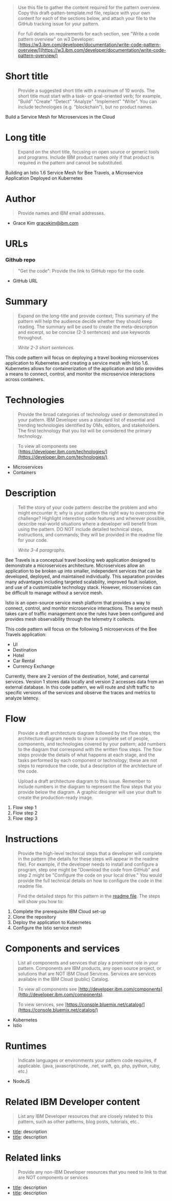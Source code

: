 > Use this file to gather the content required for the pattern overview. Copy this draft-patten-template.md file, replace with your own content for each of the sections below, and attach your file to the GitHub tracking issue for your pattern.

> For full details on requirements for each section, see "Write a code pattern overview" on w3 Developer: [https://w3.ibm.com/developer/documentation/write-code-pattern-overview/](https://w3.ibm.com/developer/documentation/write-code-pattern-overview/)

# Short title

> Provide a suggested short title with a maximum of 10 words. The short title must start with a task- or goal-oriented verb; for example, "Build" "Create" "Detect" "Analyze" "Implement" "Write". You can include technologies (e.g. "blockchain"), but no product names.

Build a Service Mesh for Microservices in the Cloud

# Long title

> Expand on the short title, focusing on open source or generic tools and programs. Include IBM product names only if that product is required in the pattern and cannot be substituted.

Building an Istio 1.6 Service Mesh for Bee Travels, a Microservice Application Deployed on Kubernetes

# Author

> Provide names and IBM email addresses.

* Grace Kim <gracekim@ibm.com>

# URLs

### Github repo

> "Get the code": Provide the link to GitHub repo for the code.

* GitHub URL

# Summary

> Expand on the long-title and provide context; This summary of the pattern will help the audience decide whether they should keep reading. The summary will be used to create the meta-description and excerpt, so be concise (2-3 sentences) and use keywords throughout.

> *Write 2-3 short sentences.*

This code pattern will focus on deploying a travel booking microservices application to Kubernetes and creating a service mesh with Istio 1.6. Kubernetes allows for containerization of the application and Istio provides a means to connect, control, and monitor the microservice interactions across containers.

# Technologies

> Provide the broad categories of technology used or demonstrated in your pattern. IBM Developer uses a standard list of essential and trending technologies identified by OMs, editors, and stakeholders. The first technology that you list will be considered the primary technology.

> To view all components see [https://developer.ibm.com/technologies/](https://developer.ibm.com/technologies/).

* Microservices
* Containers

# Description

> Tell the story of your code pattern: describe the problem and who might encounter it; why is your pattern the right way to overcome the challenge? Highlight interesting code features and wherever possible, describe real-world situations where a developer will benefit from using the pattern. DO NOT include detailed technical steps, instructions, and commands; they will be provided in the readme file for your code.

> *Write 3-4 paragraphs.*

Bee Travels is a conceptual travel booking web application designed to demonstrate a microservices architecture. Microservices allow an application to be broken up into smaller, independent services that can be developed, deployed, and maintained individually. This separation provides many advantages including targeted scalability, improved fault isolation, and use of a customizable technology stack. However, microservices can be difficult to manage without a service mesh.

Istio is an open-source service mesh platform that provides a way to connect, control, and monitor microservice interactions. The service mesh takes care of traffic management once the rules have been configured and provides mesh observability through the telemetry it collects. 

This code pattern will focus on the following 5 microservices of the Bee Travels application:
* UI
* Destination
* Hotel
* Car Rental
* Currency Exchange

Currently, there are 2 version of the destination, hotel, and carrental services. Version 1 stores data locally and version 2 accesses data from an external database. In this code pattern, we will route and shift traffic to specific versions of the services and observe the traces and metrics to analyze latency.

# Flow

> Provide a draft architecture diagram followed by the flow steps; the architecture diagram needs to show a complete set of people, components, and technologies covered by your pattern; add numbers to the diagram that correspond with the written flow steps. The flow steps provide the  details of what happens at each stage, and the tasks performed by each component or technology; these are not steps to reproduce the code, but a description of the architecture of the code.

> Upload a draft architecture diagram to this issue. Remember to include numbers in the diagram to represent the flow steps that you provide below the diagram. A graphic designer will use your draft to create the production-ready image.

1. Flow step 1
2. Flow step 2
3. Flow step 3

# Instructions

> Provide the high-level technical steps that a developer will complete in the pattern (the details for these steps will appear in the readme file). For example, if the developer needs to install and configure a program, step one might be "Download the code from GitHub" and step 2 might be "Configure the code on your local drive." You would provide the full technical details on how to configure the code in the readme file.

> Find the detailed steps for this pattern in the [readme file](<URL for the README.md file in your GitHub repo>). The steps will show you how to:

1. Complete the prerequisite IBM Cloud set-up
2. Clone the repository
3. Deploy the application to Kubernetes
4. Configure the Istio service mesh

# Components and services

> List all components and services that play a prominent role in your pattern. Components are IBM products, any open source project, or solutions that are NOT IBM Cloud Services. Services are services available in the IBM Cloud (public) Catalog.

> To view all components see [http://developer.ibm.com/components](http://developer.ibm.com/components).

> To view services, see [https://console.bluemix.net/catalog/](https://console.bluemix.net/catalog/)

* Kubernetes
* Istio

# Runtimes

> Indicate languages or environments your pattern code requires, if applicable. (java, javascript/node, .net, swift, go, php, python, ruby, etc.)

* NodeJS

# Related IBM Developer content

> List any IBM Developer resources that are closely related to this pattern, such as other patterns, blog posts, tutorials, etc..

* [title](url): description
* [title](url): description

# Related links

> Provide any non-IBM Developer resources that you need to link to that are NOT components or services

* [title](url): description
* [title](url): description

